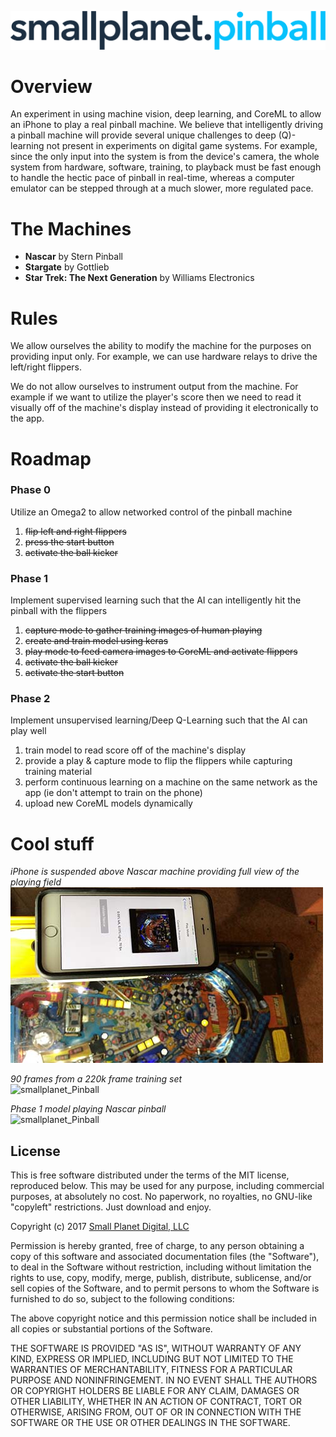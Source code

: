 ![smallplanet_Pinball](/meta/logo.png?raw=true "smallplanet_Pinball")

# Overview

An experiment in using machine vision, deep learning, and CoreML to allow an iPhone to play a real pinball machine. We believe that intelligently driving a pinball machine will provide several unique challenges to deep (Q)-learning not present in experiments on digital game systems. For example, since the only input into the system is from the device's camera, the whole system from hardware, software, training, to playback must be fast enough to handle the hectic pace of pinball in real-time, whereas a computer emulator can be stepped through at a much slower, more regulated pace.


#  The Machines

* **Nascar** by Stern Pinball
* **Stargate** by Gottlieb
* **Star Trek: The Next Generation** by Williams Electronics

#  Rules

We allow ourselves the ability to modify the machine for the purposes on providing input only. For example, we can use hardware relays to drive the left/right flippers.  

We do not allow ourselves to instrument output from the machine. For example if we want to utilize the player's score then we need to read it visually off of the machine's display instead of providing it electronically to the app.

#  Roadmap

### Phase 0
Utilize an Omega2 to allow networked control of the pinball machine

1. ~~flip left and right flippers~~
2. ~~press the start button~~
3. ~~activate the ball kicker~~

### Phase 1
Implement supervised learning such that the AI can intelligently hit the pinball with the flippers

1. ~~capture mode to gather training images of human playing~~
3. ~~create and train model using keras~~
4. ~~play mode to feed camera images to CoreML and activate flippers~~
5. ~~activate the ball kicker~~
6. ~~activate the start button~~

### Phase 2
Implement unsupervised learning/Deep Q-Learning such that the AI can play well

1. train model to read score off of the machine's display
2. provide a play & capture mode to flip the flippers while capturing training material
3. perform continuous learning on a machine on the same network as the app (ie don't attempt to train on the phone)
4. upload new CoreML models dynamically


# Cool stuff

*iPhone is suspended above Nascar machine providing full view of the playing field*  
![smallplanet_Pinball](/meta/iphone.jpg?raw=true "iPhone rig")

*90 frames from a 220k frame training set*  
![smallplanet_Pinball](/meta/training.gif?raw=true "Training sample")

*Phase 1 model playing Nascar pinball*  
![smallplanet_Pinball](/meta/clip_high.gif?raw=true "Phase 1 Nascar model")

## License

This is free software distributed under the terms of the MIT license, reproduced below. This may be used for any purpose, including commercial purposes, at absolutely no cost. No paperwork, no royalties, no GNU-like "copyleft" restrictions. Just download and enjoy.

Copyright (c) 2017 [Small Planet Digital, LLC](http://smallplanet.com)

Permission is hereby granted, free of charge, to any person obtaining a copy of this software and associated documentation files (the "Software"), to deal in the Software without restriction, including without limitation the rights to use, copy, modify, merge, publish, distribute, sublicense, and/or sell copies of the Software, and to permit persons to whom the Software is furnished to do so, subject to the following conditions:

The above copyright notice and this permission notice shall be included in all copies or substantial portions of the Software.

THE SOFTWARE IS PROVIDED "AS IS", WITHOUT WARRANTY OF ANY KIND, EXPRESS OR IMPLIED, INCLUDING BUT NOT LIMITED TO THE WARRANTIES OF MERCHANTABILITY, FITNESS FOR A PARTICULAR PURPOSE AND NONINFRINGEMENT. IN NO EVENT SHALL THE AUTHORS OR COPYRIGHT HOLDERS BE LIABLE FOR ANY CLAIM, DAMAGES OR OTHER LIABILITY, WHETHER IN AN ACTION OF CONTRACT, TORT OR OTHERWISE, ARISING FROM, OUT OF OR IN CONNECTION WITH THE SOFTWARE OR THE USE OR OTHER DEALINGS IN THE SOFTWARE.
